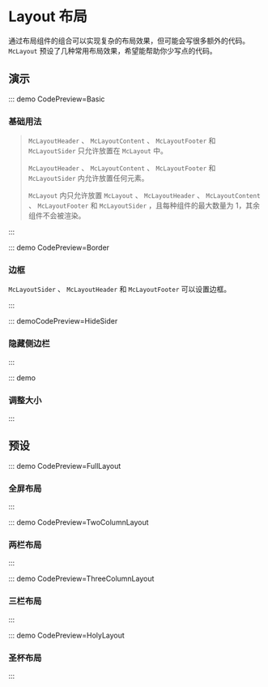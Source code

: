 # Layout 布局

通过布局组件的组合可以实现复杂的布局效果，但可能会写很多额外的代码。 `McLayout` 预设了几种常用布局效果，希望能帮助你少写点的代码。

## 演示

::: demo CodePreview=Basic

### 基础用法

<Basic />

> `McLayoutHeader` 、 `McLayoutContent` 、 `McLayoutFooter` 和 `McLayoutSider` 只允许放置在 `McLayout` 中。
>
> `McLayoutHeader` 、 `McLayoutContent` 、 `McLayoutFooter` 和 `McLayoutSider` 内允许放置任何元素。
>
> `McLayout` 内只允许放置 `McLayout` 、 `McLayoutHeader` 、 `McLayoutContent` 、 `McLayoutFooter` 和 `McLayoutSider` ，且每种组件的最大数量为 1，其余组件不会被渲染。

:::

::: demo CodePreview=Border

### 边框

`McLayoutSider` 、 `McLayoutHeader` 和 `McLayoutFooter` 可以设置边框。

<Border />

:::

::: demoCodePreview=HideSider

### 隐藏侧边栏

<HideSider />

:::

::: demo

### 调整大小

:::

## 预设

::: demo CodePreview=FullLayout

### 全屏布局

<FullLayout />

:::

<!-- ::: demo CodePreview=FullFixedLayout

### 全屏布局-固定

为保证演示效果，请在下方**在线运行**中预览。

::: -->

::: demo CodePreview=TwoColumnLayout

### 两栏布局

<TwoColumnLayout />

:::

::: demo CodePreview=ThreeColumnLayout

### 三栏布局

<ThreeColumnLayout />

:::

::: demo CodePreview=HolyLayout

### 圣杯布局

<HolyLayout />

:::
